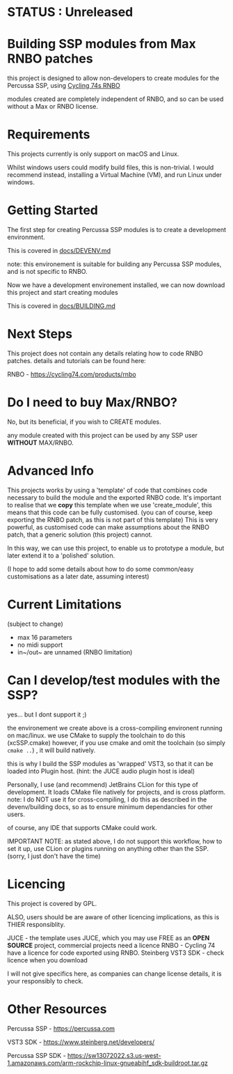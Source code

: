 # STATUS : Unreleased

# Building SSP modules from Max RNBO patches

this project is designed to allow non-developers to create modules for the Percussa SSP,  using  [Cycling 74s RNBO](https://cycling74.com/products/rnbo)

modules created are completely independent of RNBO, and so can be used without a Max or RNBO license.


# Requirements

This projects currently is only support on macOS and Linux.

Whilst windows users could modify build files, this is non-trivial.
I would recommend instead, installing a Virtual Machine (VM), and run Linux under windows.


# Getting Started

The first step for creating Percussa SSP modules is to create a development environment.


This is covered in [docs/DEVENV.md](docs/DEVENV.md)

note: this environement is suitable for building any Percussa SSP modules, and is not specific to RNBO.

Now we have a development environement installed, we can now download this project and start creating modules

This is covered in [docs/BUILDING.md](docs/BUILDING.md)


# Next Steps

This project does not contain any details relating how to code RNBO patches.
details and tutorials can be found here:

RNBO - https://cycling74.com/products/rnbo


# Do I need to buy Max/RNBO?

No, but its beneficial, if you wish to CREATE modules.

any module created with this project can be used by any SSP user **WITHOUT** MAX/RNBO.






# Advanced Info 

This projects works by using a 'template' of code that combines code necessary to build the module and the exported RNBO code.
It's important to realise that we **copy** this template when we use 'create_module', this means that this code can be fully customised.
(you can of course, keep exporting the RNBO patch, as this is not part of this template)
This is very powerful, as customised code can make assumptions about the RNBO patch, that a generic solution (this project) cannot.

In this way, we can use this project, to enable us to prototype a module, but later extend it to a 'polished' solution.


(I hope to add some details about how to do some common/easy customisations as a later date, assuming interest)


# Current Limitations 
(subject to change)
- max 16 parameters
- no midi support
- in~/out~ are unnamed (RNBO limitation) 



# Can I develop/test modules with the SSP?

yes... but I dont support it ;) 

the environement we create above is a cross-compiling environent running on mac/linux.
we use CMake to supply the toolchain to do this (xcSSP.cmake)
however, if you use cmake and omit the toolchain (so simply `cmake ..`) , it will build natively.

this is why I build the SSP modules as 'wrapped' VST3, so that it can be loaded into Plugin host.
(hint: the JUCE audio plugin host is ideal)


Personally, I use (and recommend) JetBrains CLion for this type of development. It loads CMake file natively for projects, and is cross platform.
note: I do NOT use it for cross-compiling, I do this as described in the devenv/building docs, so as to ensure minimum dependancies for other users.

of course, any IDE that supports CMake could work.

IMPORTANT NOTE: as stated above, I do not support this workflow, how to set it up, use CLion or plugins running on anything other than the SSP.
(sorry, I just don't have the time)


# Licencing 
This project is covered by GPL.

ALSO, users should be are aware of other licencing implications, as this is THIER responsiblity.

JUCE - the template uses JUCE, which you may use FREE as an **OPEN SOURCE** project, commercial projects need a licence
RNBO - Cycling 74 have a licence for code exported using RNBO.
Steinberg VST3 SDK - check licence when you download

I will not give specifics here, as companies can change license details, it is your responsibly to check.


# Other Resources


Percussa SSP - https://percussa.com

VST3 SDK - https://www.steinberg.net/developers/

Percussa SSP SDK - https://sw13072022.s3.us-west-1.amazonaws.com/arm-rockchip-linux-gnueabihf_sdk-buildroot.tar.gz

